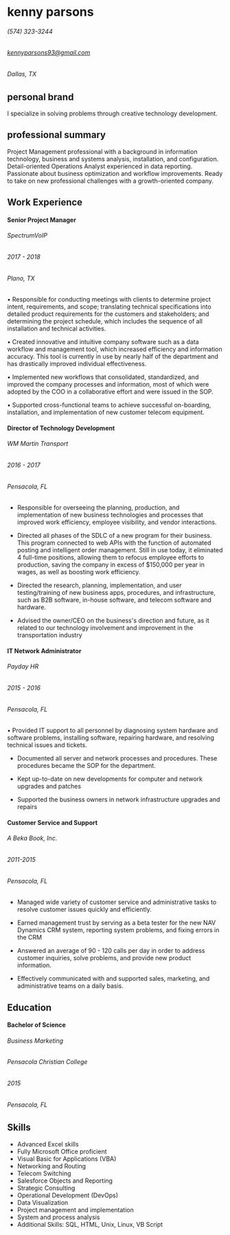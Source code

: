 # kenny parsons

###### (574) 323-3244
###### kennyparsons93@gmail.com
###### Dallas, TX

## personal brand
I specialize in solving problems through creative technology development.

## professional summary
Project Management professional with a background in information technology, business and systems analysis, installation, and configuration. Detail-oriented Operations Analyst experienced in data reporting. Passionate about business optimization and workflow improvements. Ready to take on new professional challenges with a growth-oriented company.

## Work Experience
#### Senior Project Manager
###### SpectrumVoIP
###### 2017 - 2018
###### Plano, TX
• Responsible for conducting meetings with clients to determine project intent, requirements, and scope; translating technical specifications into detailed product requirements for the customers and stakeholders; and determining the project schedule, which includes the sequence of all installation and technical activities.

• Created innovative and intuitive company software such as a data workflow and management tool, which increased efficiency and information accuracy. This tool is currently in use by nearly half of the department and has drastically improved individual effectiveness.

• Implemented new workflows that consolidated, standardized, and improved the company processes and information, most of which were adopted by the COO in a collaborative effort and were issued in the SOP.

• Supported cross-functional teams to achieve successful on-boarding, installation, and implementation of new customer telecom equipment.

#### Director of Technology Development
###### WM Martin Transport
###### 2016 - 2017
###### Pensacola, FL
* Responsible for overseeing the planning, production, and implementation of new business technologies and processes that improved work efficiency, employee visibility, and vendor interactions.

* Directed all phases of the SDLC of a new program for their business. This program connected to web APIs with the function of automated posting and intelligent order management. Still in use today, it eliminated 4 full-time positions, allowing them to refocus employee efforts to production, saving the company in excess of $150,000 per year in wages, as well as boosting work efficiency.

* Directed the research, planning, implementation, and user testing/training of new business apps, procedures, and infrastructure, such as B2B software, in-house software, and telecom software and hardware.

* Advised the owner/CEO on the business's direction and future, as it related to our technology involvement and improvement in the transportation industry

#### IT Network Administrator
###### Payday HR
###### 2015 - 2016
###### Pensacola, FL
• Provided IT support to all personnel by diagnosing system hardware and software problems, installing software, repairing hardware, and resolving technical issues and tickets.

* Documented all server and network processes and procedures. These procedures became the SOP for the department.

* Kept up-to-date on new developments for computer and network upgrades and patches

* Supported the business owners in network infrastructure upgrades and repairs

#### Customer Service and Support
###### A Beka Book, Inc.
###### 2011-2015
###### Pensacola, FL
* Managed wide variety of customer service and administrative tasks to resolve customer issues quickly and efficiently.

* Earned management trust by serving as a beta tester for the new NAV Dynamics CRM system, reporting system problems, and fixing errors in the CRM

* Answered an average of 90 - 120 calls per day in order to address customer inquiries, solve problems, and provide new product information.

* Effectively communicated with and supported sales, marketing, and administrative teams on a daily basis.

## Education
#### Bachelor of Science
###### Business Marketing
###### Pensacola Christian College
###### 2015
###### Pensacola, FL

## Skills

* Advanced Excel skills
* Fully Microsoft Office proficient
* Visual Basic for Applications (VBA)
* Networking and Routing
* Telecom Switching
* Salesforce Objects and Reporting
* Strategic Consulting
* Operational Development (DevOps)
* Data Visualization
* Project management and implementation
* System and process analysis
* Additional Skills: SQL, HTML, Unix, Linux, VB Script
